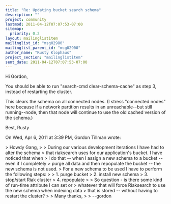 ```yaml
---
title: "Re: Updating bucket search schema"
description: ""
project: community
lastmod: 2011-04-12T07:07:53-07:00
sitemap:
  priority: 0.2
layout: mailinglistitem
mailinglist_id: "msg02980"
mailinglist_parent_id: "msg02900"
author_name: "Rusty Klophaus"
project_section: "mailinglistitem"
sent_date: 2011-04-12T07:07:53-07:00
---
```



Hi Gordon,

You should be able to run "search-cmd clear-schema-cache" as step 3, instead
of restarting the cluster.

This clears the schema on all connected nodes. (I stress "connected nodes"
here because if a network partition results in an unreachable--but still
running--node, then that node will continue to use the old cached version of
the schema.)

Best,
Rusty

On Wed, Apr 6, 2011 at 3:39 PM, Gordon Tillman  wrote:

&gt; Howdy Gang,
&gt;
&gt; During our various development iterations I have had to alter the schema
&gt; that riaksearch uses for our application's bucket. I have noticed that when
&gt; I do that -- when I assign a new schema to a bucket -- even if I completely
&gt; purge all data and then repopulate the bucket -- the new schema is not used.
&gt; For a new schema to be used I have to perform the following steps:
&gt;
&gt; 1. purge bucket
&gt; 2. install new schema
&gt; 3. stop/start Riak cluster
&gt; 4. repopulate
&gt;
&gt; So question - is there some kind of run-time attribute I can set or
&gt; whatever that will force Riaksearch to use the new schema when indexing data
&gt; that is stored -- without having to restart the cluster?
&gt;
&gt; Many thanks,
&gt;
&gt; --gordon

